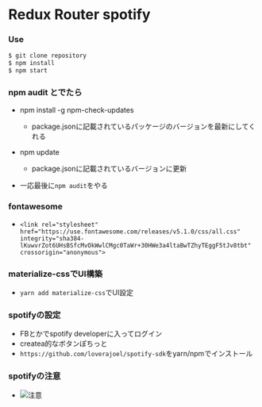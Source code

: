 # Redux Router spotify

### Use
```sh
$ git clone repository
$ npm install
$ npm start
```

### npm audit とでたら
- npm install -g npm-check-updates
  - package.jsonに記載されているパッケージのバージョンを最新にしてくれる

- npm update
  - package.jsonに記載されているバージョンに更新

- 一応最後に`npm audit`をやる

### fontawesome
- `<link rel="stylesheet" href="https://use.fontawesome.com/releases/v5.1.0/css/all.css" integrity="sha384-lKuwvrZot6UHsBSfcMvOkWwlCMgc0TaWr+30HWe3a4ltaBwTZhyTEggF5tJv8tbt" crossorigin="anonymous">`

### materialize-cssでUI構築
- `yarn add materialize-css`でUI設定

### spotifyの設定
- FBとかでspotify developerに入ってログイン
- createa的なボタンぽちっと
- `https://github.com/loverajoel/spotify-sdk`をyarn/npmでインストール

### spotifyの注意
- ![注意](/Users/mitukun/redux-spotify-App/img/1.png)
